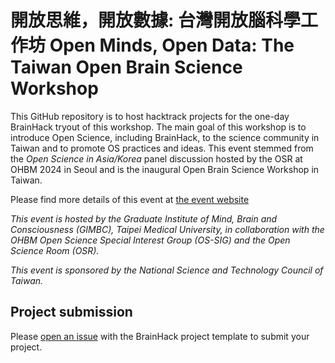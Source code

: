 # 開放思維，開放數據: 台灣開放腦科學工作坊 Open Minds, Open Data: The Taiwan Open Brain Science Workshop

This GitHub repository is to host hacktrack projects for the one-day BrainHack tryout of this workshop. The main goal of this workshop is to introduce Open Science, including BrainHack, to the science community in Taiwan and to promote OS practices and ideas.
This event stemmed from the *Open Science in Asia/Korea* panel discussion hosted by the OSR at OHBM 2024 in Seoul and is the inaugural Open Brain Science Workshop in Taiwan.

Please find more details of this event at [the event website](https://sites.google.com/tmu.edu.tw/openbrainscience/home)

*This event is hosted by the Graduate Institute of Mind, Brain and Consciousness (GIMBC), Taipei Medical University, in collaboration with the OHBM Open Science Special Interest Group (OS-SIG) and the Open Science Room (OSR).*

*This event is sponsored by the National Science and Technology Council of Taiwan.*

## Project submission
Please [open an issue](https://github.com/ohbm/OSworkshop2025_Taiwan/issues) with the BrainHack project template to submit your project.

